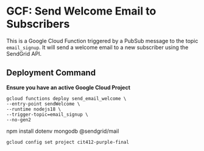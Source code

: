 # GCF: Send Welcome Email to Subscribers

This is a Google Cloud Function triggered by a PubSub message to the topic `email_signup`. It will send a welcome email to a new subscriber using the SendGrid API.


## Deployment Command
**Ensure you have an active Google Cloud Project**
```
gcloud functions deploy send_email_welcome \
--entry-point sendWelcome \
--runtime nodejs18 \
--trigger-topic=email_signup \
--no-gen2

```
npm install dotenv mongodb @sendgrid/mail

```
gcloud config set project cit412-purple-final

```
